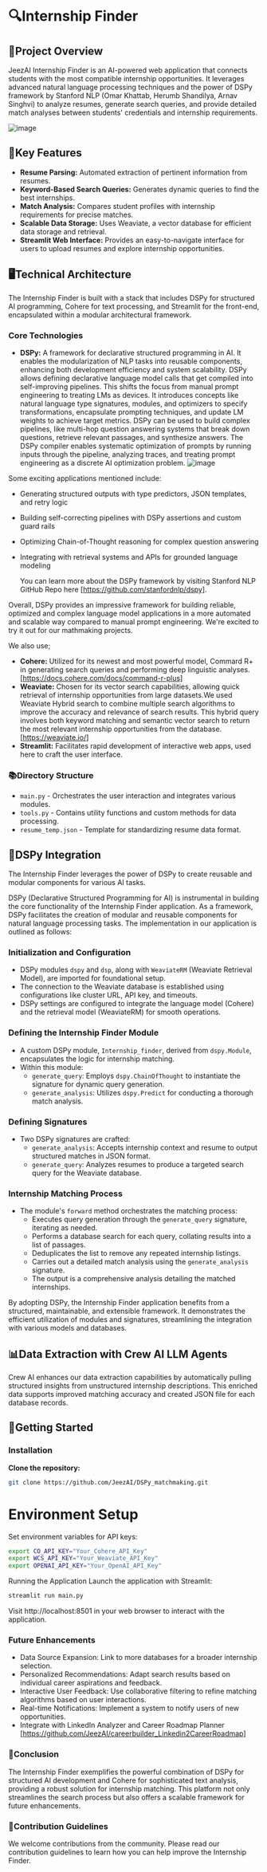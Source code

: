 # 🔍Internship Finder

## 📝Project Overview

JeezAI Internship Finder is an AI-powered web application that connects students with the most compatible internship opportunities. It leverages advanced natural language processing techniques and the power of DSPy framework by Stanford NLP (Omar Khattab, Herumb Shandilya, Arnav Singhvi) to analyze resumes, generate search queries, and provide detailed match analyses between students' credentials and internship requirements.

![image](https://github.com/JeezAI/DSPy_matchmaking/assets/114735073/50934dc0-0b03-4fc2-946d-21794d1a489a)


## 🔑Key Features

- **Resume Parsing:** Automated extraction of pertinent information from resumes.
- **Keyword-Based Search Queries:** Generates dynamic queries to find the best internships.
- **Match Analysis:** Compares student profiles with internship requirements for precise matches.
- **Scalable Data Storage:** Uses Weaviate, a vector database for efficient data storage and retrieval.
- **Streamlit Web Interface:** Provides an easy-to-navigate interface for users to upload resumes and explore internship opportunities.

## 🖥️Technical Architecture

The Internship Finder is built with a stack that includes DSPy for structured AI programming, Cohere for text processing, and Streamlit for the front-end, encapsulated within a modular architectural framework.

### Core Technologies

- **DSPy:** A framework for declarative structured programming in AI. It enables the modularization of NLP tasks into reusable components, enhancing both development efficiency and system scalability. DSPy allows defining declarative language model calls that get compiled into self-improving pipelines. This shifts the focus from manual prompt engineering to treating LMs as devices. It introduces concepts like natural language type signatures, modules, and optimizers to specify transformations, encapsulate prompting techniques, and update LM weights to achieve target metrics. DSPy can be used to build complex pipelines, like multi-hop question answering systems that break down questions, retrieve relevant passages, and synthesize answers. The DSPy compiler enables systematic optimization of prompts by running inputs through the pipeline, analyzing traces, and treating prompt engineering as a discrete AI optimization problem.
 ![image](https://github.com/JeezAI/DSPy_matchmaking/assets/114735073/59ebbbdb-d382-4422-a530-361b112b8eb5)


Some exciting applications mentioned include:
- Generating structured outputs with type predictors, JSON templates, and retry logic
- Building self-correcting pipelines with DSPy assertions and custom guard rails
- Optimizing Chain-of-Thought reasoning for complex question answering
- Integrating with retrieval systems and APIs for grounded language modeling

  You can learn more about the DSPy framework by visiting Stanford NLP GitHub Repo here [https://github.com/stanfordnlp/dspy].

Overall, DSPy provides an impressive framework for building reliable, optimized and complex language model applications in a more automated and scalable way compared to manual prompt engineering. We're excited to try it out for our mathmaking projects.

We also use;
- **Cohere:** Utilized for its newest and most powerful model, Commard R+ in generating search queries and performing deep linguistic analyses. [https://docs.cohere.com/docs/command-r-plus]
- **Weaviate:** Chosen for its vector search capabilities, allowing quick retrieval of internship opportunities from large datasets.We used Weaviate Hybrid search to combine multiple search algorithms to improve the accuracy and relevance of search results. This hybrid query involves both keyword matching and semantic vector search to return the most relevant internship opportunities from the database. [https://weaviate.io/]
- **Streamlit:** Facilitates rapid development of interactive web apps, used here to craft the user interface.


### 📚Directory Structure

- `main.py` - Orchestrates the user interaction and integrates various modules.
- `tools.py` - Contains utility functions and custom methods for data processing.
- `resume_temp.json` - Template for standardizing resume data format.

## 🤖DSPy Integration

The Internship Finder leverages the power of DSPy to create reusable and modular components for various AI tasks. 

DSPy (Declarative Structured Programming for AI) is instrumental in building the core functionality of the Internship Finder application. As a framework, DSPy facilitates the creation of modular and reusable components for natural language processing tasks. The implementation in our application is outlined as follows:

### Initialization and Configuration
- DSPy modules `dspy` and `dsp`, along with `WeaviateRM` (Weaviate Retrieval Model), are imported for foundational setup.
- The connection to the Weaviate database is established using configurations like cluster URL, API key, and timeouts.
- DSPy settings are configured to integrate the language model (Cohere) and the retrieval model (WeaviateRM) for smooth operations.

### Defining the Internship Finder Module
- A custom DSPy module, `Internship_finder`, derived from `dspy.Module`, encapsulates the logic for internship matching.
- Within this module:
  - `generate_query`: Employs `dspy.ChainOfThought` to instantiate the signature for dynamic query generation.
  - `generate_analysis`: Utilizes `dspy.Predict` for conducting a thorough match analysis.

### Defining Signatures
- Two DSPy signatures are crafted:
  - `generate_analysis`: Accepts internship context and resume to output structured matches in JSON format.
  - `generate_query`: Analyzes resumes to produce a targeted search query for the Weaviate database.

### Internship Matching Process
- The module's `forward` method orchestrates the matching process:
  - Executes query generation through the `generate_query` signature, iterating as needed.
  - Performs a database search for each query, collating results into a list of passages.
  - Deduplicates the list to remove any repeated internship listings.
  - Carries out a detailed match analysis using the `generate_analysis` signature.
  - The output is a comprehensive analysis detailing the matched internships.

By adopting DSPy, the Internship Finder application benefits from a structured, maintainable, and extensible framework. It demonstrates the efficient utilization of modules and signatures, streamlining the integration with various models and databases.
    
## 📊Data Extraction with Crew AI LLM Agents

Crew AI enhances our data extraction capabilities by automatically pulling structured insights from unstructured internship descriptions. This enriched data supports improved matching accuracy and created JSON file for each database records.

## 🚀Getting Started

### Installation

**Clone the repository:**

   ```bash
   git clone https://github.com/JeezAI/DSPy_matchmaking.git
   ```

# Environment Setup

Set environment variables for API keys:

```bash
export CO_API_KEY="Your_Cohere_API_Key"
export WCS_API_KEY="Your_Weaviate_API_Key"
export OPENAI_API_KEY="Your_OpenAI_API_Key"
```

Running the Application
Launch the application with Streamlit:

```bash
streamlit run main.py
```
Visit http://localhost:8501 in your web browser to interact with the application.


### Future Enhancements
- Data Source Expansion: Link to more databases for a broader internship selection.
- Personalized Recommendations: Adapt search results based on individual career aspirations and feedback.
- Interactive User Feedback: Use collaborative filtering to refine matching algorithms based on user interactions.
- Real-time Notifications: Implement a system to notify users of new opportunities.
- Integrate with LinkedIn Analyzer and Career Roadmap Planner [https://github.com/JeezAI/careerbuilder_Linkedin2CareerRoadmap]

### 📝Conclusion
The Internship Finder exemplifies the powerful combination of DSPy for structured AI development and Cohere for sophisticated text analysis, providing a robust solution for internship matching. This platform not only streamlines the search process but also offers a scalable framework for future enhancements.

### 🤝Contribution Guidelines
We welcome contributions from the community. Please read our contribution guidelines to learn how you can help improve the Internship Finder.
